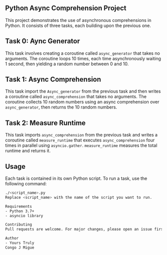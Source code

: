## Python Async Comprehension Project
This project demonstrates the use of asynchronous comprehensions in Python.
It consists of three tasks, each building upon the previous one.

## Task 0: Aync Generator
This task involves creating a coroutine called `async_generator` that takes no arguments. The coroutine loops 10 times, each time asynchronously waiting 1 second, then yielding a random number between 0 and 10.

## Task 1: Async Comprehension
This task import the `Async_generator` from the previous task and then writes a coroutine called `async_comprehension` that takes no arguments. The coroutine collects 10 random numbers using an async comprehension over `async_generator`, then returns the 10 random numbers.

## Task 2: Measure Runtime
This task imports `async_comprehension` from the previous task and writes a coroutine called `measure_runtime` that executes `async_comprehension` four times in parallel using `asyncio.gather`. `measure_runtime` measures the total runtime and returns it.

## Usage
Each task is contained in its own Python script. To run a task, use the following command:
```bash
./<script_name>.py
Replace <script_name> with the name of the script you want to run.

Requirements
- Python 3.7+
- asyncio library

Contributing
Pull requests are welcome. For major changes, please open an issue first to discuss what you would like to change.

Author
- Yours Truly
Congo J Migue 